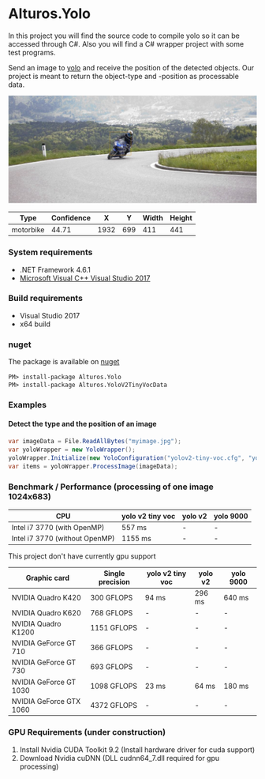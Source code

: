 # Alturos.Yolo

In this project you will find the source code to compile yolo so it can be accessed through C#. Also you will find a C# wrapper project with some test programs.

Send an image to [yolo](https://github.com/pjreddie/darknet) and receive the position of the detected objects. Our project is meant to return the object-type and -position as processable data.

![object detection result](doc/objectdetection.jpg)

Type | Confidence | X | Y | Width | Height |
--- | --- | --- | --- | --- | --- |
motorbike | 44.71 | 1932 | 699 | 411 | 441 |

### System requirements
- .NET Framework 4.6.1
- [Microsoft Visual C++ Visual Studio 2017](https://go.microsoft.com/fwlink/?LinkId=746572)

### Build requirements
- Visual Studio 2017
- x64 build

### nuget
The package is available on [nuget](https://www.nuget.org/packages/Alturos.Yolo)
```
PM> install-package Alturos.Yolo
PM> install-package Alturos.YoloV2TinyVocData
```

### Examples

#### Detect the type and the position of an image
```cs
var imageData = File.ReadAllBytes("myimage.jpg");
var yoloWrapper = new YoloWrapper();
yoloWrapper.Initialize(new YoloConfiguration("yolov2-tiny-voc.cfg", "yolov2-tiny-voc.weights", "voc.names"));
var items = yoloWrapper.ProcessImage(imageData);
```

### Benchmark / Performance (processing of one image 1024x683)

CPU | yolo v2 tiny voc | yolo v2  | yolo 9000 |
--- | --- | --- | --- | 
Intel i7 3770 (with OpenMP) | 557 ms | - | - | 
Intel i7 3770 (without OpenMP) | 1155 ms | - | - | 

This project don't have currently gpu support

Graphic card | Single precision | yolo v2 tiny voc | yolo v2  | yolo 9000 |
--- | --- | --- | --- | --- |
NVIDIA Quadro K420 | 300 GFLOPS | 94 ms | 296 ms | 640 ms | 
NVIDIA Quadro K620 | 768 GFLOPS | - | - | - | 
NVIDIA Quadro K1200 | 1151 GFLOPS | - | - | - | 
NVIDIA GeForce GT 710 | 366 GFLOPS | - | - | - | 
NVIDIA GeForce GT 730 | 693 GFLOPS | - | - | - | 
NVIDIA GeForce GT 1030 | 1098 GFLOPS | 23 ms | 64 ms| 180 ms | 
NVIDIA GeForce GTX 1060 | 4372 GFLOPS | - | - | - | 


### GPU Requirements (under construction)

1) Install Nvidia CUDA Toolkit 9.2 (Install hardware driver for cuda support)
2) Download Nvidia cuDNN (DLL cudnn64_7.dll required for gpu processing)
